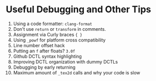 # Useful Debugging and Other Tips

1. Using a code formatter: `clang-format`
2. Don't use `return` or `transform` in comments.
3. Assignment via Curly braces `{ }`
4. Using `_powf` for platform cross compatibility
5. Line number offset hack
6. Putting an `f` after floats? `3.0f`
7. Github DCTL syntax highlighting
8. Improving DCTL organization with dummy DCTLs
9. Debugging by early returning
10. Maximum amount of `_tex2d` calls and why your code is slow
